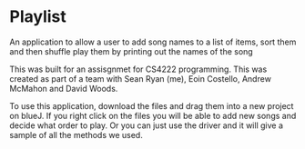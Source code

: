 # Playlist
An application to allow a user to add song names to a list of items, sort them and then shuffle play them by printing out the names of the song 
 
This was built for an assisgnmet for CS4222 programming. This was created as part of a team with Sean Ryan (me), Eoin Costello, Andrew McMahon and David Woods.

To use this application, download the files and drag them into a new project on blueJ. If you right click on the files you will be able to add new songs and decide what order to play. Or you can just use the driver and it will give a sample of all the methods we used.
